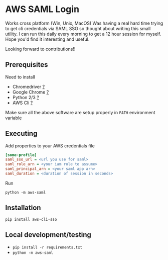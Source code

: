 # AWS SAML Login

Works cross platform (Win, Unix, MacOS)
Was having a real hard time trying to get cli credentials via SAML SSO so thought about writing this small utility.
I can run this daily every morning to get a 12 hour session for myself. Hope you'd find it interesting and useful.

Looking forward to contributions!!

## Prerequisites

Need to install
* Chromedriver [?](https://chromedriver.chromium.org/downloads)
* Google Chrome [?](https://www.google.com/chrome/thank-you.html?statcb=0&installdataindex=empty&defaultbrowser=0)
* Python 2/3 [?](https://www.python.org/downloads/)
* AWS Cli [?](https://docs.aws.amazon.com/cli/latest/userguide/install-cliv2.html)

Make sure all the above software are setup properly in `PATH` environment variable

## Executing

Add properties to your AWS credentials file

```ini
[some-profile]
saml_sso_url = <url you use for saml>
saml_role_arn = <your iam role to assume>
saml_principal_arn = <your saml app arn>
saml_duration = <duration of session in seconds>
```

Run
```shell
python -m aws-saml
```

## Installation
```pip install aws-cli-sso```

## Local development/testing
* ```pip install -r requirements.txt```
* ```python -m aws-saml```
